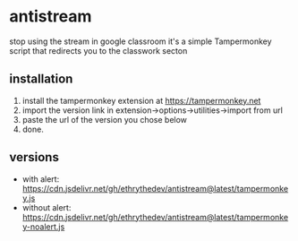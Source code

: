 # antistream
stop using the stream in google classroom 
it's a simple Tampermonkey script that redirects you to the classwork secton


## installation
1. install the tampermonkey extension at https://tampermonkey.net
2. import the version link in extension->options->utilities->import from url
3. paste the url of the version you chose below
4. done.


## versions
* with alert: https://cdn.jsdelivr.net/gh/ethrythedev/antistream@latest/tampermonkey.js
* without alert: https://cdn.jsdelivr.net/gh/ethrythedev/antistream@latest/tampermonkey-noalert.js
